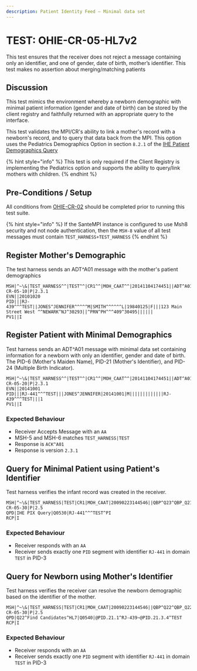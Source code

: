 ```yaml
---
description: Patient Identity Feed – Minimal data set
---
```


# TEST: OHIE-CR-05-HL7v2

This test ensures that the receiver does not reject a message containing only an identifier, and one of gender, date of birth, mother’s identifier. This test makes no assertion about merging/matching patients

## Discussion

This test mimics the environment whereby a newborn demographic with minimal patient information \(gender and date of birth\) can be stored by the client registry and faithfully returned with an appropriate query to the interface.

This test validates the MPI/CR's ability to link a mother's record with a newborn's record, and to query that data back from the MPI. This option uses the Pediatrics Demographics Option in section `8.2.1` of the [IHE Patient Demographics Query](https://profiles.ihe.net/ITI/TF/Volume1/ch-8.html) 

{% hint style="info" %}
This test is only required if the Client Registry is implementing the Pediatrics option and supports the ability to query/link mothers with children.
{% endhint %}

## Pre-Conditions / Setup

All conditions from [OHIE-CR-02](test-ohie-cr-02-hl7v2.md#pre-conditions-setup) should be completed prior to running this test suite.

{% hint style="info" %}
If the SanteMPI instance is configured to use Msh8 security and not node authentication, then the `MSH-8` value of all test messages must contain `TEST_HARNESS+TEST_HARNESS`
{% endhint %}

## Register Mother's Demographic

The test harness sends an ADT^A01 message with the mother's patient demographics

```text
MSH|^~\&|TEST_HARNESS^^|TEST^^|CR1^^|MOH_CAAT^^|20141104174451||ADT^A01^ADT_A01|TEST-CR-05-10|P|2.3.1
EVN||20101020
PID|||RJ-439^^^TEST||JONES^JENNIFER^^^^^M|SMITH^^^^^^L|19840125|F|||123 Main Street West ^^NEWARK^NJ^30293||^PRN^PH^^^409^30495||||||
PV1||I
```

## Register Patient with Minimal Demographics

Test harness sends an ADT^A01 message with minimal data set containing information for a newborn with only an identifier, gender and date of birth. The PID-6 \(Mother's Maiden Name\), PID-21 \(Mother's Identifier\), and PID-24 \(Multiple Birth Indicator\).

```text
MSH|^~\&|TEST_HARNESS^^|TEST^^|CR1^^|MOH_CAAT^^|20141104174451||ADT^A01^ADT_A01|TEST-CR-05-20|P|2.3.1
EVN||20141001
PID|||RJ-441^^^TEST|||JONES^JENNIFER|20141001|M|||||||||||||RJ-439^^^TEST|||1 
PV1||I
```

### Expected Behaviour

* Receiver Accepts Message with an `AA`
* MSH-5 and MSH-6 matches `TEST_HARNESS|TEST`
* Response is `ACK^A01`
* Response is version `2.3.1`

## Query for Minimal Patient using Patient's Identifier

Test harness verifies the infant record was created in the receiver.

```text
MSH|^~\&|TEST_HARNESS|TEST|CR1|MOH_CAAT|20090223144546||QBP^Q23^QBP_Q21|TEST-CR-05-30|P|2.5
QPD|IHE PIX Query|Q0530|RJ-441^^^TEST^PI
RCP|I
```

### Expected Behaviour

* Receiver responds with an `AA`
* Receiver sends exactly one `PID` segment with identifier `RJ-441` in domain `TEST` in PID-3

## Query for Newborn using Mother's Identifier

Test harness verifies the receiver can resolve the newborn demographic based on the identifier of the mother.

```text
MSH|^~\&|TEST_HARNESS|TEST|CR1|MOH_CAAT|20090223144546||QBP^Q22^QBP_Q22|TEST-CR-05-30|P|2.5
QPD|Q22^Find Candidates^HL7|Q0540|@PID.21.1^RJ-439~@PID.21.3.4^TEST
RCP|I
```

### Expected Behaviour

* Receiver responds with an `AA`
* Receiver sends exactly one `PID` segment with identifier `RJ-441` in domain `TEST` in PID-3

